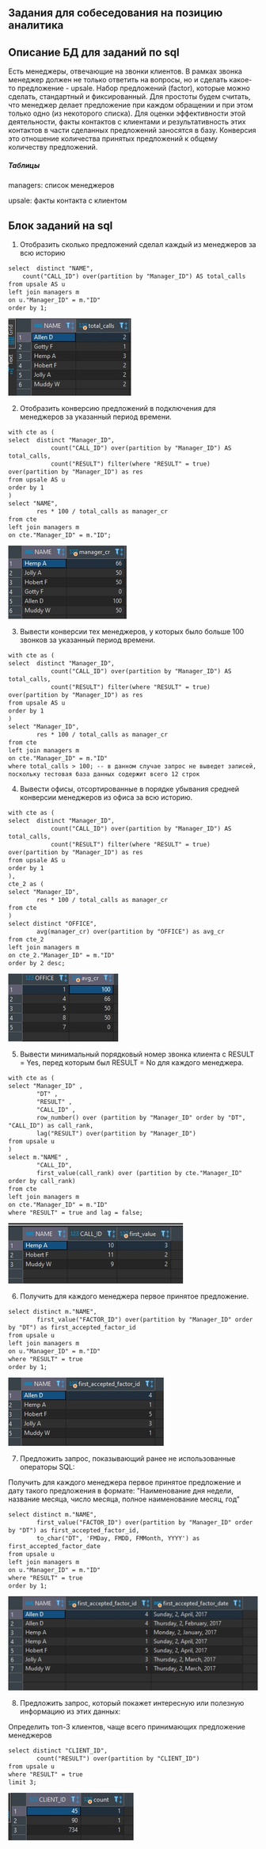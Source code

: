 ## Задания для собеседования на позицию аналитика

## Описание БД для заданий по sql

Есть менеджеры, отвечающие на звонки клиентов. В рамках звонка менеджер должен не только ответить на вопросы, но и сделать какое-то предложение - upsale.
Набор предложений (factor), которые можно сделать, стандартный и фиксированный. Для простоты будем считать, что менеджер делает предложение при каждом обращении и при этом только одно (из некоторого списка).
Для оценки эффективности этой деятельности, факты контактов с клиентами и результативность этих контактов в части сделанных предложений заносятся в базу.
Конверcия это отношение количества принятых предложений к общему количеству предложений.

##### Таблицы
managers: список менеджеров



upsale: факты контакта с клиентом


## Блок заданий на sql
 1. Отобразить сколько предложений сделал каждый из менеджеров за всю историю

```
select 	distinct "NAME",
	count("CALL_ID") over(partition by "Manager_ID") AS total_calls
from upsale AS u
left join managers m
on u."Manager_ID" = m."ID"
order by 1;
```

![Image alt](https://github.com/plakidinsv/assignment_xxx/blob/main/1.jpg) 

2.  Отобразить конверсию предложений в подключения для менеджеров за указанный период времени.
```
with cte as (
select 	distinct "Manager_ID",
			count("CALL_ID") over(partition by "Manager_ID") AS total_calls,
			count("RESULT") filter(where "RESULT" = true) over(partition by "Manager_ID") as res
from upsale AS u
order by 1
)
select "NAME",
		res * 100 / total_calls as manager_cr
from cte
left join managers m
on cte."Manager_ID" = m."ID";
```
![Image alt](https://github.com/plakidinsv/assignment_xxx/blob/main/2.jpg) 

3.  Вывести конверсии тех менеджеров, у которых было больше 100 звонков за указанный период времени.

```
with cte as (
select 	distinct "Manager_ID",
			count("CALL_ID") over(partition by "Manager_ID") AS total_calls,
			count("RESULT") filter(where "RESULT" = true) over(partition by "Manager_ID") as res
from upsale AS u
order by 1
)
select "Manager_ID",
		res * 100 / total_calls as manager_cr
from cte
left join managers m
on cte."Manager_ID" = m."ID"
where total_calls > 100; -- в данном случае запрос не выведет записей, поскольку тестовая база данных содержит всего 12 строк
```

4.  Вывести офисы, отсортированные в порядке убывания средней конверсии менеджеров из офиса за всю историю.

```
with cte as (
select 	distinct "Manager_ID",
			count("CALL_ID") over(partition by "Manager_ID") AS total_calls,
			count("RESULT") filter(where "RESULT" = true) over(partition by "Manager_ID") as res
from upsale AS u
order by 1
),
cte_2 as (
select "Manager_ID",
		res * 100 / total_calls as manager_cr
from cte
)
select distinct "OFFICE",
		avg(manager_cr) over(partition by "OFFICE") as avg_cr
from cte_2
left join managers m
on cte_2."Manager_ID" = m."ID"
order by 2 desc;
```
![Image alt](https://github.com/plakidinsv/assignment_xxx/blob/main/4.jpg) 

5.  Вывести минимальный порядковый номер звонка клиента с RESULT = Yes, перед которым был RESULT = No для каждого менеджера.

```
with cte as (
select "Manager_ID" ,
		"DT" ,
		"RESULT" ,
		"CALL_ID" ,
		row_number() over (partition by "Manager_ID" order by "DT", "CALL_ID") as call_rank,
		lag("RESULT") over(partition by "Manager_ID")
from upsale u
)
select m."NAME" ,
		"CALL_ID",
		first_value(call_rank) over (partition by cte."Manager_ID" order by call_rank)
from cte 
left join managers m
on cte."Manager_ID" = m."ID"
where "RESULT" = true and lag = false;
```
![Image alt](https://github.com/plakidinsv/assignment_xxx/blob/main/5.jpg) 

6. Получить для каждого менеджера первое принятое предложение.

```
select distinct m."NAME",
		first_value("FACTOR_ID") over(partition by "Manager_ID" order by "DT") as first_accepted_factor_id
from upsale u
left join managers m 
on u."Manager_ID" = m."ID"
where "RESULT" = true
order by 1;
```
![Image alt](https://github.com/plakidinsv/assignment_xxx/blob/main/6.jpg) 

7. Предложить запрос, показывающий ранее не использованные операторы SQL:

Получить для каждого менеджера первое принятое предложение и дату такого предложения в формате:
"Наименование дня недели, название месяца, число месяца, полное наименование месяц, год"

```
select distinct m."NAME",
		first_value("FACTOR_ID") over(partition by "Manager_ID" order by "DT") as first_accepted_factor_id,
		to_char("DT", 'FMDay, FMDD, FMMonth, YYYY') as first_accepted_factor_date
from upsale u
left join managers m 
on u."Manager_ID" = m."ID"
where "RESULT" = true
order by 1;
```
![Image alt](https://github.com/plakidinsv/assignment_xxx/blob/main/7.jpg) 

8.  Предложить запрос, который покажет интересную или полезную информацию из этих данных:

Определить топ-3 клиентов, чаще всего принимающих предложение менеджеров

```
select distinct "CLIENT_ID",
		count("RESULT") over(partition by "CLIENT_ID") 
from upsale u 
where "RESULT" = true
limit 3;
```
![Image alt](https://github.com/plakidinsv/assignment_xxx/blob/main/8.jpg) 
